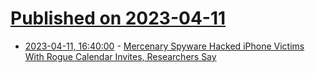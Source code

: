 # [Published on 2023-04-11](index.md)

* [2023-04-11, 16:40:00](https://it.slashdot.org/story/23/04/11/1635209/mercenary-spyware-hacked-iphone-victims-with-rogue-calendar-invites-researchers-say?utm_source=rss1.0mainlinkanon&utm_medium=feed) - [Mercenary Spyware Hacked iPhone Victims With Rogue Calendar Invites, Researchers Say](https://it.slashdot.org/story/23/04/11/1635209/mercenary-spyware-hacked-iphone-victims-with-rogue-calendar-invites-researchers-say?utm_source=rss1.0mainlinkanon&utm_medium=feed)
